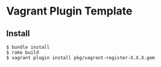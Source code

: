 # Vagrant Plugin Template

## Install

```
$ bundle install
$ rake build
$ vagrant plugin install pkg/vagrant-register-X.X.X.gem
```
